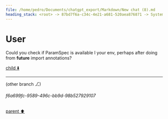 ```yaml
---
file: /home/pedro/Documents/chatgpt_export/Markdown/New chat (8).md
heading_stack: <root> -> 87bd7f6a-c34c-4e21-a681-520aea876871 -> System -> 0305e3b7-9645-4e79-89a2-794319c6d100 -> System -> aaa236d3-b162-4863-965c-406dd86ac031 -> User -> 6389456d-56b1-43ae-97a4-9af03a2416cc -> Assistant -> e3e20cb1-d7af-4b3a-8989-0f635e7b7b37 -> Assistant -> 0f60f5d4-ccff-409d-a801-fe2e8e24b7e0 -> Tool -> 2dde9631-ce8a-470f-a73d-efdd18304420 -> Assistant -> efc03986-9e2b-44f4-b7a8-f1ea222b2fe6 -> Assistant -> 6ed08e43-230e-4b6e-a185-fa455f069e46 -> Tool -> b8da2c4b-9db2-47d7-a2af-389be4befc5f -> Assistant -> db2e1dd1-0795-480b-bc14-771d0eb39e4d -> Assistant -> e7105360-42e1-44dc-b634-fe0c00e4e999 -> Tool -> ca3c2937-19b7-4c14-9f94-a96c4aa48bf4 -> Assistant -> aaa241ef-101a-4eeb-93d2-e8d8919d06d9 -> User -> 0d4987c7-80b3-4264-a7cb-373f269f73d6 -> Assistant -> aaa2d51e-8b35-443b-8c51-50d3a8740574 -> User -> 4b0ff9a6-0c97-4d93-b7b8-d64c70c39fe0 -> Assistant -> aaa29522-caba-4582-81f4-fa790988a5cb -> User -> 2671227c-f5b3-4e6a-8bc8-cf8625b9df85 -> Assistant -> 0378287d-290e-4e7d-b03a-e96ab29bc45d -> Tool -> 8be38330-dba2-463c-acb5-18b403657055 -> Assistant -> c66b0691-c55b-4e68-96b1-91f3dc82f4b7 -> Assistant -> a3e0a4c8-fc88-4485-9059-7f406744f6b4 -> Tool -> 419e449b-8c14-40cc-a0c1-b3e7c21548f0 -> Assistant -> 736f7993-431a-4b09-ac29-e009d83997db -> Assistant -> aaa2ce72-49ee-49cc-8893-081472477efe -> User
---
```

# User

Could you check if ParamSpec is available I  your env, perhaps after doing from __future__ import annotations?

[child ⬇️](#f6a699fc-9589-496c-bb9d-98b527929107)

---

(other branch ⎇)
###### f6a699fc-9589-496c-bb9d-98b527929107
[parent ⬆️](#aaa2ce72-49ee-49cc-8893-081472477efe)
